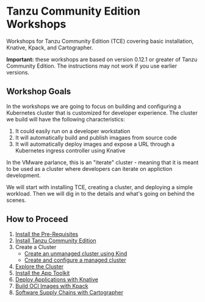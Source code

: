 # Tanzu Community Edition Workshops

Workshops for Tanzu Community Edition (TCE) covering basic installation, Knative, Kpack, and Cartographer.

**Important:** these workshops are based on version 0.12.1 or greater of Tanzu Community Edition.
The instructions may not work if you use earlier versions.

## Workshop Goals

In the workshops we are going to focus on building and configuring a Kubernetes cluster that is customized
for developer experience. The cluster we build will have the following characteristics:

1. It could easily run on a developer workstation
1. It will automatically build and publish imagaes from source code
1. It will automatically deploy images and expose a URL through a Kubernetes ingress controller using Knative

In the VMware parlance, this is an "iterate" cluster - meaning that it is meant to be used as a cluster
where developers can iterate on appliction development.

We will start with installing TCE, creating a cluster, and deploying a simple workload. Then we will dig in
to the details and what's going on behind the scenes.

## How to Proceed

1. [Install the Pre-Requisites](PreRequisites.md)
1. [Install Tanzu Community Edition](InstallTCE.md)
1. Create a Cluster
   - [Create an unmanaged cluster using Kind](01-creating-clusters/CreateUnmanagedCluster.md)
   - [Create and configure a managed cluster](01-creating-clusters/CreateManagedCluster.md)
1. [Explore the Cluster](02-explore-the-cluster/)
1. [Install the App Toolkit](03-app-toolkit/)
1. [Deploy Applications with Knative](04-knative/)
1. [Build OCI Images with Kpack](05-kpack/)
1. [Software Supply Chains with Cartographer](06-cartographer/)
